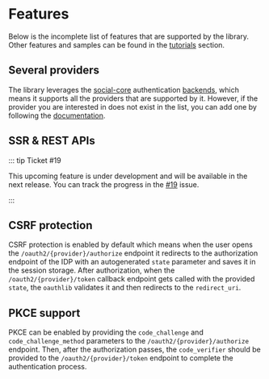 # Features

Below is the incomplete list of features that are supported by the library. Other features and samples can be found in
the [tutorials](/references/tutorials) section.

## Several providers

The library leverages the [social-core](https://github.com/python-social-auth/social-core)
authentication [backends](https://github.com/python-social-auth/social-core/tree/master/social_core/backends), which
means it supports all the providers that are supported by it. However, if the provider you are interested in does not
exist in the list, you can add one by following
the [documentation](https://python-social-auth.readthedocs.io/en/latest/backends/implementation.html).

## SSR & REST APIs

::: tip Ticket #19

This upcoming feature is under development and will be available in the next release. You can track the progress in
the [#19](https://github.com/pysnippet/fastapi-oauth2/issues/19) issue.

:::

## CSRF protection

CSRF protection is enabled by default which means when the user opens the `/oauth2/{provider}/authorize` endpoint it
redirects to the authorization endpoint of the IDP with an autogenerated `state` parameter and saves it in the session
storage. After authorization, when the `/oauth2/{provider}/token` callback endpoint gets called with the
provided `state`, the `oauthlib` validates it and then redirects to the `redirect_uri`.

## PKCE support

PKCE can be enabled by providing the `code_challenge` and `code_challenge_method` parameters to
the `/oauth2/{provider}/authorize` endpoint. Then, after the authorization passes, the `code_verifier` should be
provided to the `/oauth2/{provider}/token` endpoint to complete the authentication process.

<style>
.tip {
  border: 0;
}
</style>
